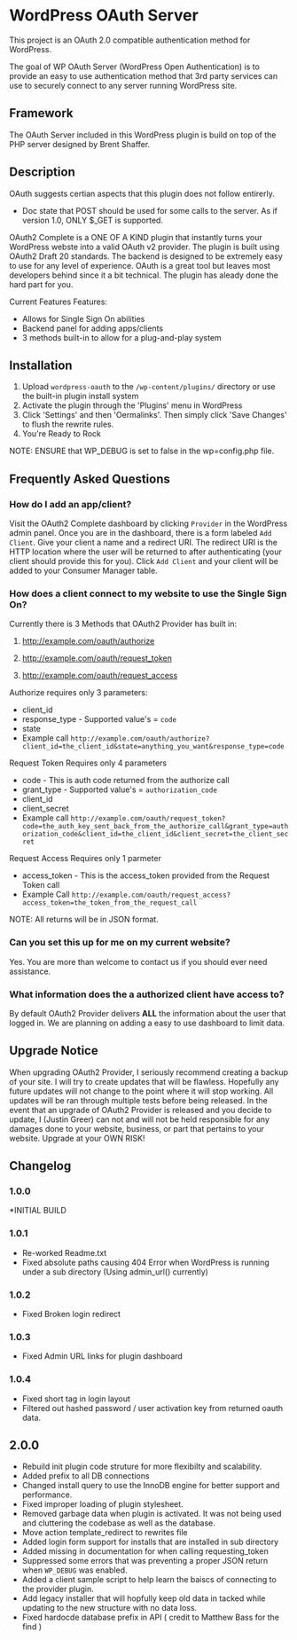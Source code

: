 # WordPress OAuth Server

This project is an OAuth 2.0 compatible authentication method for WordPress.

The goal of WP OAuth Server (WordPress Open Authentication) is to provide an easy to use authentication method that 3rd party services can use to securely connect to any server running WordPress site.

## Framework

The OAuth Server included in this WordPress plugin is build on top of the PHP server designed by Brent Shaffer.

## Description

OAuth suggests certian aspects that this plugin does not follow entirerly.
* Doc state that POST should be used for some calls to the server. As if version 1.0, ONLY $_GET is supported.

OAuth2 Complete is a ONE OF A KIND plugin that instantly turns your WordPress webste into a valid OAuth v2 provider. The plugin is built using OAuth2 Draft 20 standards. The backend is designed to be extremely easy to use for any level of experience. OAuth is a great tool but leaves most developers behind since it a bit technical.
The plugin has aleady done the hard part for you.

Current Features Features:

*   Allows for Single Sign On abilities
*   Backend panel for adding apps/clients
* 3 methods built-in to allow for a plug-and-play system

## Installation

1. Upload `wordpress-oauth` to the `/wp-content/plugins/` directory or use the built-in plugin install system
1. Activate the plugin through the 'Plugins' menu in WordPress
1. Click 'Settings' and then 'Oermalinks'. Then simply click 'Save Changes' to flush the rewrite rules.
1. You're Ready to Rock

NOTE: ENSURE that WP_DEBUG is set to false in the wp=config.php file.

## Frequently Asked Questions

### How do I add an app/client?

Visit the OAuth2 Complete dashboard by clicking `Provider` in the WordPress admin panel. Once you are in the dashboard, there is a form labeled `Add Client`. Give your client a name and a redirect URI. The redirect URI is the HTTP location where the user will be returned to after authenticating (your client should provide this for you). Click `Add Client` and your client will be added to your Consumer Manager table.

### How does a client connect to my website to use the Single Sign On?

Currently there is 3 Methods that OAuth2 Provider has built in:

1. http://example.com/oauth/authorize

1. http://example.com/oauth/request_token

1. http://example.com/oauth/request_access

Authorize requires only 3 parameters:

* client_id
* response_type - Supported value's = `code`
* state
* Example call `http://example.com/oauth/authorize?client_id=the_client_id&state=anything_you_want&response_type=code`

Request Token Requires only 4 parameters

* code - This is auth code returned from the authorize call
* grant_type - Supported value's = `authorization_code`
* client_id
* client_secret
* Example call `http://example.com/oauth/request_token?code=the_auth_key_sent_back_from_the_authorize_call&grant_type=authorization_code&client_id=the_client_id&client_secret=the_client_secret`

Request Access Requires only 1 parmeter

* access_token - This is the access_token provided from the Request Token call
* Example Call `http://example.com/oauth/request_access?access_token=the_token_from_the_request_call`


NOTE: All returns will be in JSON format.


### Can you set this up for me on my current website?

Yes. You are more than welcome to contact us if you should ever need assistance.

### What information does the a authorized client have access to?

By default OAuth2 Provider delivers <strong>ALL</strong> the information about the user that logged in. We are planning on adding a easy to use dashboard to limit data.


## Upgrade Notice

When upgrading OAuth2 Provider, I seriously recommend creating a backup of your site. I will try to create updates that will be flawless. Hopefully any future updates will not change to the point where it will stop working. All updates will be ran through multiple tests before being released. In the event that an upgrade of OAuth2 Provider is released and you decide to update, I (Justin Greer) can not and will not be held responsible for any damages done to your website, business, or part that pertains to your website. Upgrade at your OWN RISK!


## Changelog

### 1.0.0
*INITIAL BUILD

### 1.0.1
* Re-worked Readme.txt
* Fixed absolute paths causing 404 Error when WordPress is running under a sub directory (Using admin_url() currently)

### 1.0.2 
* Fixed Broken login redirect

### 1.0.3
* Fixed Admin URL links for plugin dashboard

### 1.0.4
* Fixed short tag in login layout
* Filtered out hashed password / user activation key from returned oauth data.

## 2.0.0
* Rebuild init plugin code struture for more flexibilty and scalability.
* Added prefix to all DB connections
* Changed install query to use the InnoDB engine for better support and performance.
* Fixed improper loading of plugin stylesheet.
* Removed garbage data when plugin is activated. It was not being used and cluttering the codebase as well as the database.
* Move action template_redirect to rewrites file
* Added login form support for installs that are installed in sub directory
* Added missing in documentation for when calling requesting_token
* Suppressed some errors that was preventing a proper JSON return when `WP_DEBUG` was enabled.
* Added a client sample script to help learn the baiscs of connecting to the provider plugin.
* Add legacy installer that will hopfully keep old data in tacked while updating to the new structure with no data loss.
* Fixed hardocde database prefix in API ( credit to Matthew Bass for the find )
